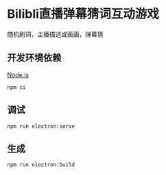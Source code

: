 # Bilibli直播弹幕猜词互动游戏

随机刷词，主播描述或画画，弹幕猜


## 开发环境依赖

[Node.js](https://nodejs.org/en/download/)

```
npm ci
```


## 调试

```
npm run electron:serve
```


## 生成

```
npm run electron:build
```
